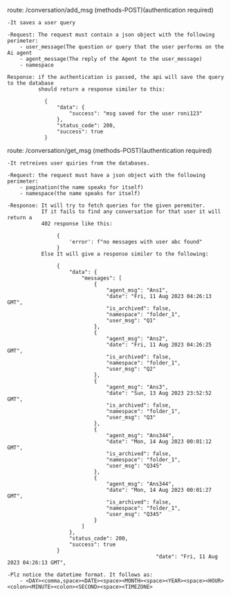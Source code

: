 
route: /conversation/add_msg    (methods-POST)(authentication required)
    
    -It saves a user query

    -Request: The request must contain a json object with the following perimeter:
        - user_message(The question or query that the user performs on the Ai agent
        - agent_message(The reply of the Agent to the user_message)
        - namespace

    Response: if the authentication is passed, the api will save the query to the database
              should return a response similer to this:
              
                {
                    "data": {
                        "success": "msg saved for the user roni123"
                    },
                    "status_code": 200,
                    "success": true
                }

route: /conversation/get_msg    (methods-POST)(authentication required)

    -It retreives user quiries from the databases.
    
    -Request: the request must have a json object with the following perimeter:
        - pagination(the name speaks for itself)
        - namespace(the name speaks for itself)
    
    -Response: It will try to fetch queries for the given peremiter.
               If it fails to find any conversation for that user it will return a
               402 response like this:

                    {
                        'error': f"no messages with user abc found"
                    }
               Else It will give a response similer to the following:

                    {
                        "data": {
                            "messages": [
                                {
                                    "agent_msg": "Ans1",
                                    "date": "Fri, 11 Aug 2023 04:26:13 GMT",
                                    "is_archived": false,
                                    "namespace": "folder_1",
                                    "user_msg": "Q1"
                                },
                                {
                                    "agent_msg": "Ans2",
                                    "date": "Fri, 11 Aug 2023 04:26:25 GMT",
                                    "is_archived": false,
                                    "namespace": "folder_1",
                                    "user_msg": "Q2"
                                },
                                {
                                    "agent_msg": "Ans3",
                                    "date": "Sun, 13 Aug 2023 23:52:52 GMT",
                                    "is_archived": false,
                                    "namespace": "folder_1",
                                    "user_msg": "Q3"
                                },
                                {
                                    "agent_msg": "Ans344",
                                    "date": "Mon, 14 Aug 2023 00:01:12 GMT",
                                    "is_archived": false,
                                    "namespace": "folder_1",
                                    "user_msg": "Q345"
                                },
                                {
                                    "agent_msg": "Ans344",
                                    "date": "Mon, 14 Aug 2023 00:01:27 GMT",
                                    "is_archived": false,
                                    "namespace": "folder_1",
                                    "user_msg": "Q345"
                                }
                            ]
                        },
                        "status_code": 200,
                        "success": true
                    }
                                                    "date": "Fri, 11 Aug 2023 04:26:13 GMT",

    -Plz notice the datetime format. It follows as:
        - <DAY><comma,space><DATE><space><MONTH><space><YEAR><space><HOUR><colon><MINUTE><colon><SECOND><space><TIMEZONE>

                    